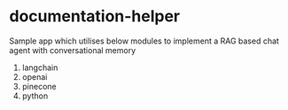 # documentation-helper

Sample app which utilises below modules to implement a RAG based chat agent with conversational memory

1. langchain
2. openai
3. pinecone
4. python
